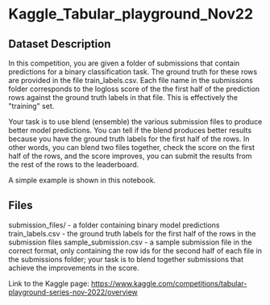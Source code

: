 # Kaggle_Tabular_playground_Nov22

## Dataset Description
In this competition, you are given a folder of submissions that contain predictions for a binary classification task. The ground truth for these rows are provided in the file train_labels.csv. Each file name in the submissions folder corresponds to the logloss score of the the first half of the prediction rows against the ground truth labels in that file. This is effectively the "training" set.

Your task is to use blend (ensemble) the various submission files to produce better model predictions. You can tell if the blend produces better results because you have the ground truth labels for the first half of the rows. In other words, you can blend two files together, check the score on the first half of the rows, and the score improves, you can submit the results from the rest of the rows to the leaderboard.

A simple example is shown in this notebook.

## Files
submission_files/ - a folder containing binary model predictions
train_labels.csv - the ground truth labels for the first half of the rows in the submission files
sample_submission.csv - a sample submission file in the correct format, only containing the row ids for the second half of each file in the submissions folder; your task is to blend together submissions that achieve the improvements in the score.

Link to the Kaggle page: https://www.kaggle.com/competitions/tabular-playground-series-nov-2022/overview
